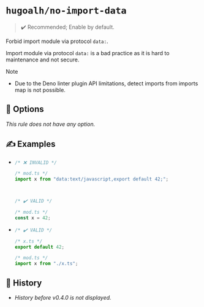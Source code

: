 # `hugoalh/no-import-data`

> ✔️ Recommended; Enable by default.

Forbid import module via protocol `data:`.

Import module via protocol `data:` is a bad practice as it is hard to maintenance and not secure.

> [!NOTE]
> - Due to the Deno linter plugin API limitations, detect imports from imports map is not possible.

## 🔧 Options

*This rule does not have any option.*

## ✍️ Examples

- ```ts
  /* ❌ INVALID */

  /* mod.ts */
  import x from "data:text/javascript,export default 42;";



  /* ✔️ VALID */

  /* mod.ts */
  const x = 42;
  ```
- ```ts
  /* ✔️ VALID */

  /* x.ts */
  export default 42;

  /* mod.ts */
  import x from "./x.ts";
  ```

## 📜 History

- *History before v0.4.0 is not displayed.*
